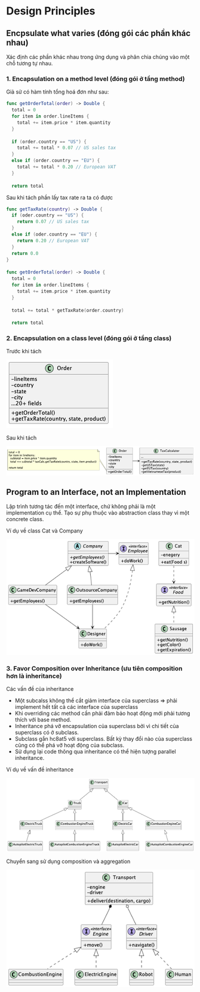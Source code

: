 # Design Principles
## Encpsulate what varies (đóng gói các phần khác nhau)
Xác định các phần khác nhau trong ứng dụng và phân chia chúng vào một chỗ tương tự nhau.

### 1. Encapsulation on a method level (đóng gói ở tầng method)
Giả sử có hàm tính tổng hoá đơn như sau:

```swift
func getOrderTotal(order) -> Double {
  total = 0
  for item in order.lineItems {
    total += item.price * item.quantity
  }

  if (order.country == "US") {
    total += total * 0.07 // US sales tax
  }
  else if (order.country == "EU") {
    total += total * 0.20 // European VAT
  }

  return total
```

Sau khi tách phần lấy tax rate ra ta có được
```swift
func getTaxRate(country) -> Double {
  if (oder.country == "US") {
    return 0.07 // US sales tax
  }
  else if (oder.country == "EU") {
    return 0.20 // European VAT
  }
  return 0.0
}

func getOrderTotal(order) -> Double {
  total = 0
  for item in order.lineItems {
    total += item.price * item.quantity
  }

  total += total * getTaxRate(order.country)

  return total
```

### 2. Encapsulation on a class level (đóng gói ở tầng class)
Trước khi tách

![Before encapsulation class](/out//00.diagrams/02.design-parterns//00.design-principles/before_encapsulation_class_level/Before%20Encapsulation%20Class%20Level.png)

Sau khi tách

![After encapsulation class](/out//00.diagrams/02.design-parterns//00.design-principles/after_encapsulation_class_level/After%20Encapsulation%20Class%20Level.png)


## Program to an Interface, not an Implementation
Lập trình tương tác đến một interface, chứ không phải là một implementation cụ thể. Tạo sự phụ thuộc vào abstraction class thay vì một concrete class.

Ví dụ về class Cat và Company

![Program to an Interface](/out//00.diagrams/02.design-parterns/00.design-principles/program_to_interface/Program%20to%20an%20Interface.png)


### 3. Favor Composition over Inheritance (ưu tiên composition hơn là inheritance)
Các vấn đề của inheritance
* Một subcalss không thể cắt giảm interface của superclass => phải implement hết tất cả các interface của superclass
* Khi overriding các method cần phải đảm bảo hoạt động mới phải tương thích với base method.
* Inheritance phá vỡ encapsulation của superclass bởi vì chi tiết của superclass có ở subclass.
* Subclass gắn hc8at5 với superclass. Bất kỳ thay đổi nào của superclass cũng có thể phá vỡ hoạt động của subclass.
* Sử dụng lại code thông qua inheritance có thể hiện tượng parallel inheritance.

Ví dụ về vấn đề inheritance

![Inheritance](/out//00.diagrams/02.design-parterns/00.design-principles/inheritance/Inheritance.png)

Chuyển sang sử dụng composition và aggregation

![Composition](/out//00.diagrams/02.design-parterns/00.design-principles/composition/Composition.png)